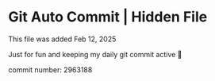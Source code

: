 # Git Auto Commit | Hidden File

This file was added Feb 12, 2025

Just for fun and keeping my daily git commit active 🤪

commit number: 2963188
